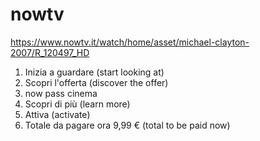 # nowtv

<https://www.nowtv.it/watch/home/asset/michael-clayton-2007/R_120497_HD>

1. Inizia a guardare (start looking at)
2. Scopri l'offerta (discover the offer)
3. now pass cinema
4. Scopri di più (learn more)
5. Attiva (activate)
6. Totale da pagare ora 9,99 € (total to be paid now)
